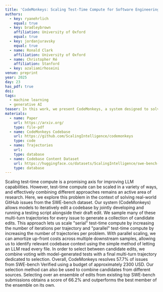 ```yaml
---
title: 'CodeMonkeys: Scaling Test-Time Compute for Software Engineering'
authors:
  - key: ryanehrlich
    equal: true
  - key: bradleybrown
    affiliation: University of Oxford
    equal: true
  - key: jordanjuravsky
    equal: true
  - name: Ronald Clark
    affiliation: University of Oxford
  - name: Christopher Ré
    affiliation: Stanford
  - key: azaliamirhoseini
venue: preprint
year: 2025
day: 23
has_pdf: true
doi: 
tags:
  - machine learning
  - generative AI
teaser: In this work, we present CodeMonkeys, a system designed to solve software engineering problems by scaling test time compute. CodeMonkeys resolves 57.4% of issues in SWE-bench Verified. When ensembling with edits from existing top SWE-bench submissions, we obtains a score of 66.2% outperforming the best member of the ensemble on its own.
materials:
  - name: Paper
    url: https://arxiv.org/
    type: file-pdf
  - name: CodeMonkeys Codebase
    url: https://github.com/ScalingIntelligence/codemonkeys
    type: code
  - name: Trajectories
    url: 
    type: database
  - name: Codebase Content Dataset
    url: https://huggingface.co/datasets/ScalingIntelligence/swe-bench-verified-codebase-content
    type: database
---
```

Scaling test-time compute is a promising axis for improving LLM capabilities.
However, test-time compute can be scaled in a variety of ways, and effectively combining different approaches remains an active area of research. 
Here, we explore this problem in the context of solving real-world GitHub issues from the SWE-bench dataset. 
Our system (CodeMonkeys) allows models to iteratively edit a codebase by jointly developing and running a testing script alongside their draft edit. 
We sample many of these multi-turn trajectories for every issue to generate a collection of candidate edits. 
This approach lets us scale "serial" test-time compute by increasing the number of iterations per trajectory and "parallel" test-time compute by increasing the number of trajectories per problem. 
With parallel scaling, we can amortize up-front costs across multiple downstream samples, allowing us to identify relevant codebase context using the simple method of letting an LLM read every file.
In order to select between candidate edits, we combine voting with model-generated tests with a final multi-turn trajectory dedicated to selection.
Overall, CodeMonkeys resolves 57.7% of issues from SWE-bench Verified using a budget of approximately 2300 USD.
Our selection method can also be used to combine candidates from different sources. Selecting over an ensemble of edits from existing top SWE-bench submissions obtains a score of 66.2% and outperforms the best member of the ensemble on its own.
